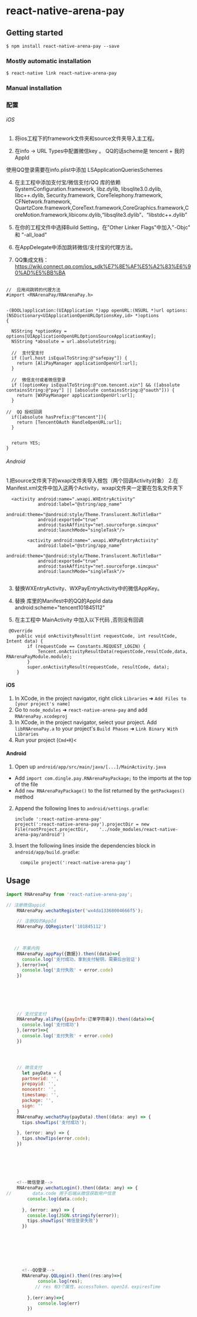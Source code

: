 
# react-native-arena-pay

## Getting started

`$ npm install react-native-arena-pay --save`

### Mostly automatic installation

`$ react-native link react-native-arena-pay`

### Manual installation

### 配置
###### iOS
1. 将ios工程下的framework文件夹和source文件夹导入主工程。

3. 在info -> URL Types中配置微信key 。
		QQ的话scheme是 tencent + 我的AppId
		
使用QQ登录需要在info.plist中添加 LSApplicationQueriesSchemes
		
4. 在主工程中添加支付宝/微信支付/QQ 库的依赖
	SystemConfiguration.framework, libz.dylib, libsqlite3.0.dylib, libc++.dylib, Security.framework, CoreTelephony.framework, CFNetwork.framework,
QuartzCore.framework,CoreText.framework,CoreGraphics.framework,CoreMotion.framework,libiconv.dylib,“libsqlite3.dylib”、“libstdc++.dylib”
	
5. 在你的工程文件中选择Build Setting，在"Other Linker Flags"中加入"-Objc" 和 "-all_load"
	
6. 在AppDelegate中添加跳转微信/支付宝的代理方法。
7. QQ集成文档：https://wiki.connect.qq.com/ios_sdk%E7%8E%AF%E5%A2%83%E6%90%AD%E5%BB%BA
 
```

//  应用间跳转的代理方法
#import <RNArenaPay/RNArenaPay.h>


-(BOOL)application:(UIApplication *)app openURL:(NSURL *)url options:(NSDictionary<UIApplicationOpenURLOptionsKey,id> *)options
{
  
  NSString *optionKey = options[UIApplicationOpenURLOptionsSourceApplicationKey];
  NSString *absolute = url.absoluteString;
  
  //  支付宝支付
  if ([url.host isEqualToString:@"safepay"]) {
    return [AliPayManager applicationOpenUrl:url];
  }
  
  //  微信支付或者微信登录
  if ([optionKey isEqualToString:@"com.tencent.xin"] && ([absolute containsString:@"pay"] || [absolute containsString:@"oauth"])) {
    return [WXPayManager applicationOpenUrl:url];
  }
  
//  QQ 授权回调
  if([absolute hasPrefix:@"tencent"]){
    return [TencentOAuth HandleOpenURL:url];
  }
  
  
  return YES;
}
```


###### Android
1.把source文件夹下的wxapi文件夹导入根包（两个回调Activity对象）
2.在Manifest.xml文件中加入这两个Activity，wxapi文件夹一定要在包名文件夹下

```
  <activity android:name=".wxapi.WXEntryActivity"
            android:label="@string/app_name"
            android:theme="@android:style/Theme.Translucent.NoTitleBar"
            android:exported="true"
            android:taskAffinity="net.sourceforge.simcpux"
            android:launchMode="singleTask"/>

        <activity android:name=".wxapi.WXPayEntryActivity"
            android:label="@string/app_name"
            android:theme="@android:style/Theme.Translucent.NoTitleBar"
            android:exported="true"
            android:taskAffinity="net.sourceforge.simcpux"
            android:launchMode="singleTask"/>
            
```
3. 替换WXEntryActivity、WXPayEntryActivity中的微信AppKey。

4. 替换 库里的Manifest中的QQ的AppId data android:scheme="tencent101845112"

5. 在主工程中 MainActivity 中加入以下代码 ,否则没有回调
```
 @Override
    public void onActivityResult(int requestCode, int resultCode, Intent data) {
        if (requestCode == Constants.REQUEST_LOGIN) {
            Tencent.onActivityResultData(requestCode,resultCode,data, RNArenaPayModule.module);
        }
        super.onActivityResult(requestCode, resultCode, data);
    }
```

                  
              
              



#### iOS

1. In XCode, in the project navigator, right click `Libraries` ➜ `Add Files to [your project's name]`
2. Go to `node_modules` ➜ `react-native-arena-pay` and add `RNArenaPay.xcodeproj`
3. In XCode, in the project navigator, select your project. Add `libRNArenaPay.a` to your project's `Build Phases` ➜ `Link Binary With Libraries`
4. Run your project (`Cmd+R`)<

#### Android

1. Open up `android/app/src/main/java/[...]/MainActivity.java`
  - Add `import com.dingle.pay.RNArenaPayPackage;` to the imports at the top of the file
  - Add `new RNArenaPayPackage()` to the list returned by the `getPackages()` method
2. Append the following lines to `android/settings.gradle`:
  	```
  	include ':react-native-arena-pay'
  	project(':react-native-arena-pay').projectDir = new File(rootProject.projectDir, 	'../node_modules/react-native-arena-pay/android')
  	```
3. Insert the following lines inside the dependencies block in `android/app/build.gradle`:
  	```
      compile project(':react-native-arena-pay')
  	```


## Usage
```javascript
import RNArenaPay from 'react-native-arena-pay';

// 注册微信appid
    RNArenaPay.wechatRegister('wx4da13368004666f5');

    // 注册QQ的AppId
    RNArenaPay.QQRegister('101845112')
    
    

   // 苹果内购
    RNArenaPay.appPay({数据}).then((data)=>{
      console.log('支付成功，拿到支付秘钥，需要后台验证')
    },(error)=>{
      console.log('支付失败' + error.code)
    })
    
    
    
    
    

    // 支付宝支付
    RNArenaPay.aliPay({payInfo:订单字符串}).then((data)=>{
      console.log('支付成功')
    },(error)=>{
      console.log('支付失败' + error.code)
    })




    // 微信支付
      let payData = {
      partnerid: '',
      prepayid: '',
      noncestr: '',
      timestamp: '',
      package: '',
      sign: ''
    }
    RNArenaPay.wechatPay(payData).then((data: any) => {
      tips.showTips('支付成功');

    }, (error: any) => {
      tips.showTips(error.code);
    })
    
    
    
    
    
    
    <!--微信登录-->
    RNArenaPay.wechatLogin().then((data: any) => {
//        data.code 用于后端从微信获取用户信息 
        console.log(data.code);
  
      }, (error: any) => {
        console.log(JSON.stringify(error));
        tips.showTips('微信登录失败')
      })
      
      
      
      
      
      
      
      <!--QQ登录-->
      RNArenaPay.QQLogin().then((res:any)=>{
            console.log(res);
           // res 有3个属性，accessToken、openId、expiresTime
            
        },(err:any)=>{
            console.log(err)
        })
```
  